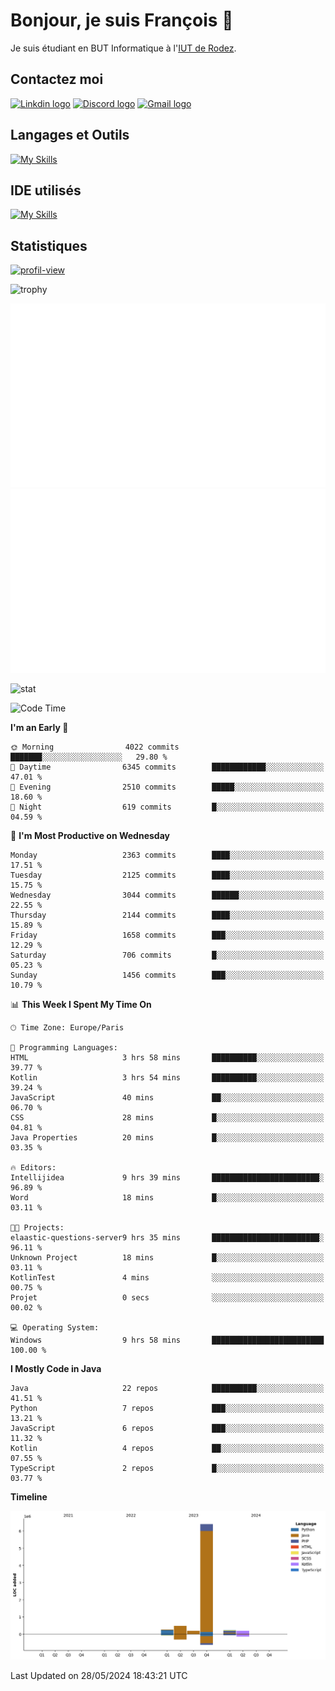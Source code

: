 # Bonjour, je suis François 👋

Je suis étudiant en BUT Informatique à l'[IUT de Rodez](https://iut-rodez.fr).

## Contactez moi

<p>
<a href="https://www.linkedin.com/in/fran%C3%A7ois-de-saint-palais-00985327a/" target="blank"><img src="https://img.shields.io/badge/LinkedIn-0077B5?style=for-the-badge&logo=linkedin&logoColor=white" alt="Linkdin logo"/></a>
<a href="https://discord.gg/francis389" target="blank"><img src="https://img.shields.io/badge/Discord-7289DA?style=for-the-badge&logo=discord&logoColor=white" alt="Discord logo" /></a>
<a href="mailto:francois-sp@gmx.fr" target="blank"><img src="https://img.shields.io/badge/Gmail-D14836?style=for-the-badge&logo=gmail&logoColor=white" alt="Gmail logo"/></a> 
</p>

## Langages et Outils

[![My Skills](https://skillicons.dev/icons?i=java,py,kotlin,spring,git,html,css,sass,svelte,vue,angular,react,bootstrap,ts,jquery,js,php,mysql,sqlite,grafana,linux,windows,figma,postman)](https://skillicons.dev)

## IDE utilisés

[![My Skills](https://skillicons.dev/icons?i=idea,phpstorm,pycharm,androidstudio,vscode,webstorm,eclipse)](https://skillicons.dev)

## Statistiques

[![profil-view](https://komarev.com/ghpvc/?username=francois389&label=Profile%20views&color=0e75b6&style=flat)](https://github.com/ryo-ma/github-profile-trophy)

![trophy](https://github-profile-trophy.vercel.app/?username=Francois389&theme=onedark&column=-1)

![top-lang](https://raw.githubusercontent.com/Francois389/github-stat/master/generated/languages.svg#gh-dark-mode-only)
![](https://raw.githubusercontent.com/Francois389/github-stat/master/generated/overview.svg#gh-dark-mode-only)

![stat](https://github-readme-stats.vercel.app/api?username=francois389&show_icons=true&locale=fr&theme=onedark)

<!--START_SECTION:waka-->
![Code Time](http://img.shields.io/badge/Code%20Time-240%20hrs%208%20mins-blue)

**I'm an Early 🐤** 

```text
🌞 Morning                4022 commits        ███████░░░░░░░░░░░░░░░░░░   29.80 % 
🌆 Daytime                6345 commits        ████████████░░░░░░░░░░░░░   47.01 % 
🌃 Evening                2510 commits        █████░░░░░░░░░░░░░░░░░░░░   18.60 % 
🌙 Night                  619 commits         █░░░░░░░░░░░░░░░░░░░░░░░░   04.59 % 
```
📅 **I'm Most Productive on Wednesday** 

```text
Monday                   2363 commits        ████░░░░░░░░░░░░░░░░░░░░░   17.51 % 
Tuesday                  2125 commits        ████░░░░░░░░░░░░░░░░░░░░░   15.75 % 
Wednesday                3044 commits        ██████░░░░░░░░░░░░░░░░░░░   22.55 % 
Thursday                 2144 commits        ████░░░░░░░░░░░░░░░░░░░░░   15.89 % 
Friday                   1658 commits        ███░░░░░░░░░░░░░░░░░░░░░░   12.29 % 
Saturday                 706 commits         █░░░░░░░░░░░░░░░░░░░░░░░░   05.23 % 
Sunday                   1456 commits        ███░░░░░░░░░░░░░░░░░░░░░░   10.79 % 
```


📊 **This Week I Spent My Time On** 

```text
🕑︎ Time Zone: Europe/Paris

💬 Programming Languages: 
HTML                     3 hrs 58 mins       ██████████░░░░░░░░░░░░░░░   39.77 % 
Kotlin                   3 hrs 54 mins       ██████████░░░░░░░░░░░░░░░   39.24 % 
JavaScript               40 mins             ██░░░░░░░░░░░░░░░░░░░░░░░   06.70 % 
CSS                      28 mins             █░░░░░░░░░░░░░░░░░░░░░░░░   04.81 % 
Java Properties          20 mins             █░░░░░░░░░░░░░░░░░░░░░░░░   03.35 % 

🔥 Editors: 
Intellijidea             9 hrs 39 mins       ████████████████████████░   96.89 % 
Word                     18 mins             █░░░░░░░░░░░░░░░░░░░░░░░░   03.11 % 

🐱‍💻 Projects: 
elaastic-questions-server9 hrs 35 mins       ████████████████████████░   96.11 % 
Unknown Project          18 mins             █░░░░░░░░░░░░░░░░░░░░░░░░   03.11 % 
KotlinTest               4 mins              ░░░░░░░░░░░░░░░░░░░░░░░░░   00.75 % 
Projet                   0 secs              ░░░░░░░░░░░░░░░░░░░░░░░░░   00.02 % 

💻 Operating System: 
Windows                  9 hrs 58 mins       █████████████████████████   100.00 % 
```

**I Mostly Code in Java** 

```text
Java                     22 repos            ██████████░░░░░░░░░░░░░░░   41.51 % 
Python                   7 repos             ███░░░░░░░░░░░░░░░░░░░░░░   13.21 % 
JavaScript               6 repos             ███░░░░░░░░░░░░░░░░░░░░░░   11.32 % 
Kotlin                   4 repos             ██░░░░░░░░░░░░░░░░░░░░░░░   07.55 % 
TypeScript               2 repos             █░░░░░░░░░░░░░░░░░░░░░░░░   03.77 % 
```



**Timeline**

![Lines of Code chart](https://raw.githubusercontent.com/Francois389/Francois389/main/assets/bar_graph.png)


 Last Updated on 28/05/2024 18:43:21 UTC
<!--END_SECTION:waka-->
